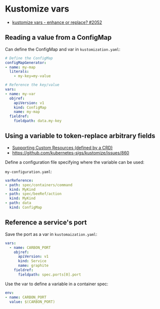# Kustomize vars

* [kustomize vars - enhance or replace? #2052](https://github.com/kubernetes-sigs/kustomize/issues/2052)

## Reading a value from a ConfigMap

Can define the ConfigMap and var in `kustomization.yaml`:

```yaml
# Define the ConfigMap
configMapGenerator:
- name: my-map
  literals:
    - my-key=my-value

# Reference the key/value
vars:
- name: my-var
  objref:
    apiVersion: v1
    kind: ConfigMap
    name: my-map
  fieldref:
    fieldpath: data.my-key
```

## Using a variable to token-replace arbitrary fields

* [Supporting Custom Resources (defined by a CRD)](https://github.com/kubernetes-sigs/kustomize/blob/master/examples/transformerconfigs/crd/README.md)
* <https://github.com/kubernetes-sigs/kustomize/issues/860>

Define a configuration file specifying where the variable can be used:

`my-configuration.yaml`:

```yaml
varReference:
- path: spec/containers/command
  kind: MyKind
- path: spec/beeRef/action
  kind: MyKind
- path: data
  kind: ConfigMap
```


## Reference a service's port

Save the port as a var in `kustomaization.yaml`:

```yaml
vars:
  - name: CARBON_PORT
    objref:
      apiVersion: v1
      kind: Service
      name: graphite
    fieldref:
      fieldpath: spec.ports[0].port
```

Use the var to define a variable in a container spec:

```yaml
env:
- name: CARBON_PORT
  value: $(CARBON_PORT)
```  
